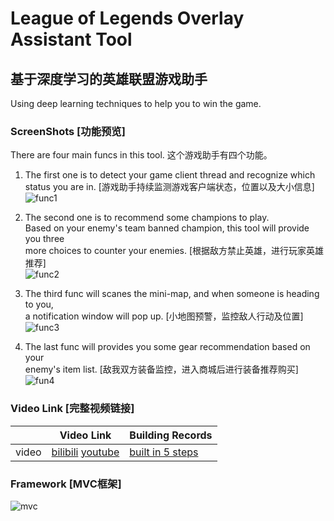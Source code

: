 # League of Legends Overlay Assistant Tool
## 基于深度学习的英雄联盟游戏助手

Using deep learning techniques to help you to win the game.

### ScreenShots [功能预览]
There are four main funcs in this tool.
这个游戏助手有四个功能。

1. The first one is to detect your game client thread and recognize which <br> 
 status you are in. [游戏助手持续监测游戏客户端状态，位置以及大小信息] <br>
![func1](https://user-images.githubusercontent.com/24391143/80825500-60e17e00-8b95-11ea-8ae3-32899cc5721b.gif)

2. The second one is to recommend some champions to play.<br>
 Based on your enemy's team banned champion, this tool will provide you three<br> 
 more choices to counter your enemies. [根据敌方禁止英雄，进行玩家英雄推荐]<br>
![func2](https://user-images.githubusercontent.com/24391143/80828012-7658a700-8b99-11ea-8737-b355d4a17ab1.gif)

3. The third func will scanes the mini-map, and when someone is heading to you,<br>
 a notification window will pop up. [小地图预警，监控敌人行动及位置]<br>
![func3](https://user-images.githubusercontent.com/24391143/80831564-ec600c80-8b9f-11ea-97e1-16afa76fe2f8.gif)

4. The last func will provides you some gear recommendation based on your <br> 
 enemy's item list. [敌我双方装备监控，进入商城后进行装备推荐购买]<br>
![fun4](https://user-images.githubusercontent.com/24391143/81096936-fa719e00-8ebb-11ea-8cbb-6a1a736b78e5.gif)


### Video Link [完整视频链接]

|     |           Video Link         | Building Records |
|-----|------------------------------|------------------|
|video|[bilibili](https://www.bilibili.com/video/BV1fK4y1r769) [youtube](https://www.youtube.com/watch?v=d0Ds144wQmI&t=6s)| [built in 5 steps](https://github.com/AaronYang2333/LOL_Overlay_Assistant_Tool/wiki/Building-Records)

### Framework [MVC框架]
![mvc](https://user-images.githubusercontent.com/24391143/81099807-54746280-8ec0-11ea-86c9-5d8f2d31bcef.png)
